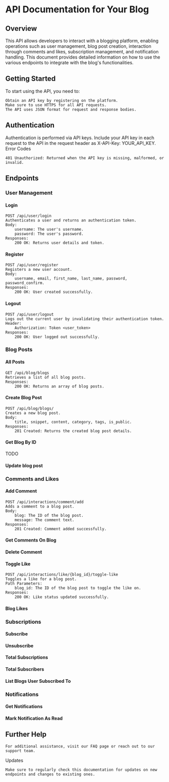 # API Documentation for Your Blog

## Overview

This API allows developers to interact with a blogging platform, enabling operations such as user management, blog post creation, interaction through comments and likes, subscription management, and notification handling. This document provides detailed information on how to use the various endpoints to integrate with the blog's functionalities.

## Getting Started

To start using the API, you need to:

    Obtain an API key by registering on the platform.
    Make sure to use HTTPS for all API requests.
    The API uses JSON format for request and response bodies.

## Authentication

Authentication is performed via API keys. Include your API key in each request to the API in the request header as X-API-Key: YOUR_API_KEY.
Error Codes

    401 Unauthorized: Returned when the API key is missing, malformed, or invalid.

## Endpoints

### User Management

#### Login

    POST /api/user/login
    Authenticates a user and returns an authentication token.
    Body:
        username: The user's username.
        password: The user's password.
    Responses:
        200 OK: Returns user details and token.

#### Register

    POST /api/user/register
    Registers a new user account.
    Body:
        username, email, first_name, last_name, password, password_confirm.
    Responses:
        200 OK: User created successfully.

#### Logout

    POST /api/user/logout
    Logs out the current user by invalidating their authentication token.
    Header:
        Authorization: Token <user_token>
    Responses:
        200 OK: User logged out successfully.

### Blog Posts

#### All Posts

    GET /api/blog/blogs
    Retrieves a list of all blog posts.
    Responses:
        200 OK: Returns an array of blog posts.

#### Create Blog Post

    POST /api/blog/blogs/
    Creates a new blog post.
    Body:
        title, snippet, content, category, tags, is_public.
    Responses:
        201 Created: Returns the created blog post details.

#### Get Blog By ID

TODO

#### Update blog post

### Comments and Likes

#### Add Comment

    POST /api/interactions/comment/add
    Adds a comment to a blog post.
    Body:
        blog: The ID of the blog post.
        message: The comment text.
    Responses:
        201 Created: Comment added successfully.

#### Get Comments On Blog

#### Delete Comment

#### Toggle Like

    POST /api/interactions/like/{blog_id}/toggle-like
    Toggles a like for a blog post.
    Path Parameters:
        blog_id: The ID of the blog post to toggle the like on.
    Responses:
        200 OK: Like status updated successfully.

#### Blog Likes

### Subscriptions

#### Subscribe

#### Unsubscribe

#### Total Subscriptions

#### Total Subscribers

#### List Blogs User Subscribed To

### Notifications

#### Get Notifications

#### Mark Notification As Read

## Further Help

    For additional assistance, visit our FAQ page or reach out to our support team.

Updates

    Make sure to regularly check this documentation for updates on new endpoints and changes to existing ones.

